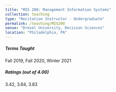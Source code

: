 ```yaml
---
title: "MIS 200: Management Information Systems"
collection: teaching
type: "Recitation Instructor - Undergraduate"
permalink: /teaching/MIS200
venue: "Drexel University, Decision Sciences"
location: "Philadelphia, PA"
---
```


##### Terms Taught
Fall 2019, Fall 2020, Winter 2021

##### Ratings (out of 4.00)
3.42, 3.64, 3.83
